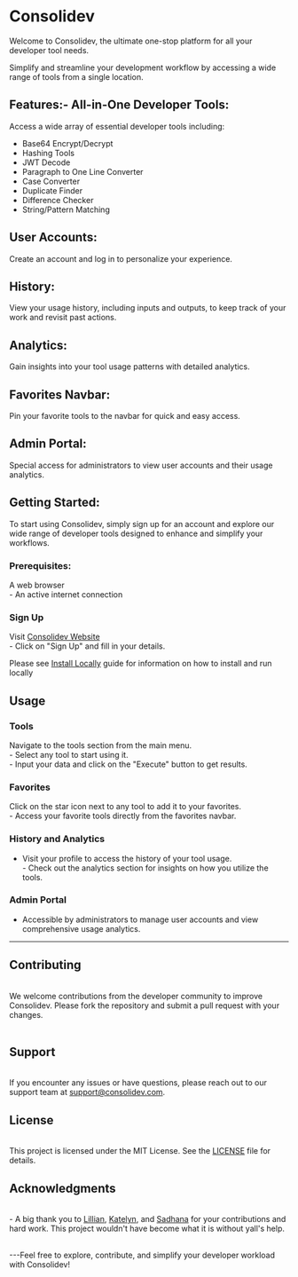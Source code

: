
# Consolidev<br>
Welcome to Consolidev, the ultimate one-stop platform for all your developer tool needs. 

Simplify and streamline your development workflow by accessing a wide range of tools from a single location.

## Features:- **All-in-One Developer Tools**: 

Access a wide array of essential developer tools including:

 - Base64 Encrypt/Decrypt<br>
 - Hashing Tools<br>
 - JWT Decode<br>
 - Paragraph to One Line Converter<br>
 - Case Converter<br>
 - Duplicate Finder<br>
 - Difference Checker<br>
 - String/Pattern Matching<br>
 
 ## User Accounts:
 Create an account and log in to personalize your experience.
 
## History: 
View your usage history, including inputs and outputs, to keep track of your work and revisit past actions.

## Analytics: 
Gain insights into your tool usage patterns with detailed analytics.

## Favorites Navbar:
Pin your favorite tools to the navbar for quick and easy access.

## Admin Portal: 
Special access for administrators to view user accounts and their usage analytics.

## Getting Started:
To start using Consolidev, simply sign up for an account and explore our wide range of developer tools designed to enhance and simplify your workflows.

### Prerequisites:
A web browser<br>- An active internet connection

### Sign Up 
Visit [Consolidev Website](https://github.com/MR-VL/Consolidev) <br>   - Click on \"Sign Up\" and fill in your details.

Please see [Install Locally](https://github.com/MR-VL/Consolidev/blob/main/INSTALLATION.md) guide for information on how to install and run locally

## Usage

### Tools
Navigate to the tools section from the main menu.<br>- Select any tool to start using it.<br>- Input your data and click on the \"Execute\" button to get results.

### Favorites
Click on the star icon next to any tool to add it to your favorites.<br>- Access your favorite tools directly from the favorites navbar.

### History and Analytics
- Visit your profile to access the history of your tool usage.<br>- Check out the analytics section for insights on how you utilize the tools.

### Admin Portal
- Accessible by administrators to manage user accounts and view comprehensive usage analytics.
 
 <hr/>
 
 
 ## Contributing
 <br>
 We welcome contributions from the developer community to improve Consolidev. Please fork the repository and submit a pull request with your changes.
 <br><br>
 
 ## Support 
 <br>If you encounter any issues or have questions, please reach out to our support team at support@consolidev.com.
 <br>
 
 ## License
 <br>This project is licensed under the MIT License. See the [LICENSE](LICENSE) file for details.
 <br>
 
 ## Acknowledgments 
 <br>- A big thank you to [Lillian](https://github.com/Huston-Lillian), [Katelyn](https://github.com/kpfud), and [Sadhana](https://github.com/sadhacde) for your contributions and hard work. This project wouldn't have become what it is without yall's help.
 
 
 <br>---Feel free to explore, contribute, and simplify your developer workload with Consolidev!


